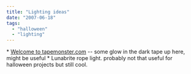 ```yaml
---
title: "Lighting ideas"
date: "2007-06-18"
tags: 
  - "halloween"
  - "lighting"
---
```


\* [Welcome to tapemonster.com](http://www.tapemonster.com/ "Welcome to tapemonster.com") -- some glow in the dark tape up here, might be useful \* Lunabrite rope light. probably not that useful for halloween projects but still cool.
